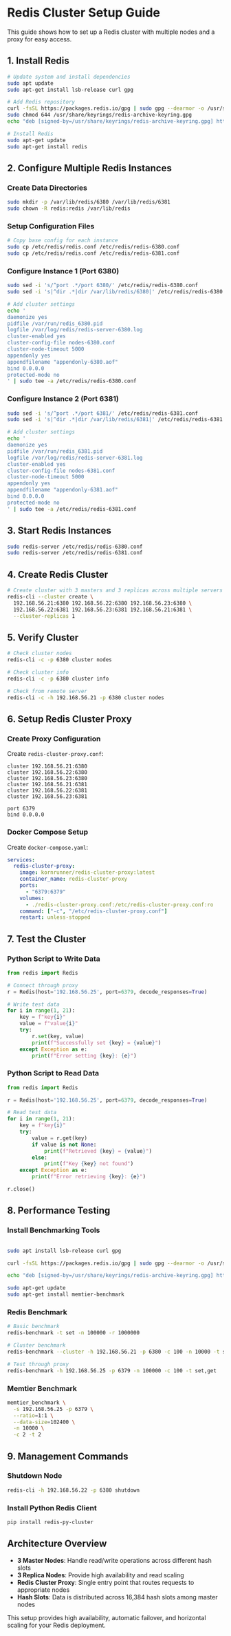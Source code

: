 # Redis Cluster Setup Guide

This guide shows how to set up a Redis cluster with multiple nodes and a proxy for easy access.

## 1. Install Redis

```bash
# Update system and install dependencies
sudo apt update
sudo apt-get install lsb-release curl gpg

# Add Redis repository
curl -fsSL https://packages.redis.io/gpg | sudo gpg --dearmor -o /usr/share/keyrings/redis-archive-keyring.gpg
sudo chmod 644 /usr/share/keyrings/redis-archive-keyring.gpg
echo "deb [signed-by=/usr/share/keyrings/redis-archive-keyring.gpg] https://packages.redis.io/deb $(lsb_release -cs) main" | sudo tee /etc/apt/sources.list.d/redis.list

# Install Redis
sudo apt-get update
sudo apt-get install redis
```

## 2. Configure Multiple Redis Instances

### Create Data Directories
```bash
sudo mkdir -p /var/lib/redis/6380 /var/lib/redis/6381
sudo chown -R redis:redis /var/lib/redis
```

### Setup Configuration Files
```bash
# Copy base config for each instance
sudo cp /etc/redis/redis.conf /etc/redis/redis-6380.conf
sudo cp /etc/redis/redis.conf /etc/redis/redis-6381.conf
```

### Configure Instance 1 (Port 6380)
```bash
sudo sed -i 's/^port .*/port 6380/' /etc/redis/redis-6380.conf
sudo sed -i 's|^dir .*|dir /var/lib/redis/6380|' /etc/redis/redis-6380.conf

# Add cluster settings
echo '
daemonize yes
pidfile /var/run/redis_6380.pid
logfile /var/log/redis/redis-server-6380.log
cluster-enabled yes
cluster-config-file nodes-6380.conf
cluster-node-timeout 5000
appendonly yes
appendfilename "appendonly-6380.aof"
bind 0.0.0.0
protected-mode no
' | sudo tee -a /etc/redis/redis-6380.conf
```

### Configure Instance 2 (Port 6381)
```bash
sudo sed -i 's/^port .*/port 6381/' /etc/redis/redis-6381.conf
sudo sed -i 's|^dir .*|dir /var/lib/redis/6381|' /etc/redis/redis-6381.conf

# Add cluster settings
echo '
daemonize yes
pidfile /var/run/redis_6381.pid
logfile /var/log/redis/redis-server-6381.log
cluster-enabled yes
cluster-config-file nodes-6381.conf
cluster-node-timeout 5000
appendonly yes
appendfilename "appendonly-6381.aof"
bind 0.0.0.0
protected-mode no
' | sudo tee -a /etc/redis/redis-6381.conf
```

## 3. Start Redis Instances

```bash
sudo redis-server /etc/redis/redis-6380.conf
sudo redis-server /etc/redis/redis-6381.conf
```

## 4. Create Redis Cluster

```bash
# Create cluster with 3 masters and 3 replicas across multiple servers
redis-cli --cluster create \
  192.168.56.21:6380 192.168.56.22:6380 192.168.56.23:6380 \
  192.168.56.22:6381 192.168.56.23:6381 192.168.56.21:6381 \
  --cluster-replicas 1
```

## 5. Verify Cluster

```bash
# Check cluster nodes
redis-cli -c -p 6380 cluster nodes

# Check cluster info
redis-cli -c -p 6380 cluster info

# Check from remote server
redis-cli -c -h 192.168.56.21 -p 6380 cluster nodes
```

## 6. Setup Redis Cluster Proxy

### Create Proxy Configuration
Create `redis-cluster-proxy.conf`:
```
cluster 192.168.56.21:6380
cluster 192.168.56.22:6380
cluster 192.168.56.23:6380
cluster 192.168.56.21:6381
cluster 192.168.56.22:6381
cluster 192.168.56.23:6381

port 6379
bind 0.0.0.0
```

### Docker Compose Setup
Create `docker-compose.yaml`:
```yaml
services:
  redis-cluster-proxy:
    image: kornrunner/redis-cluster-proxy:latest
    container_name: redis-cluster-proxy
    ports:
      - "6379:6379"        
    volumes:
      - ./redis-cluster-proxy.conf:/etc/redis-cluster-proxy.conf:ro
    command: ["-c", "/etc/redis-cluster-proxy.conf"]
    restart: unless-stopped
```

## 7. Test the Cluster

### Python Script to Write Data
```python
from redis import Redis

# Connect through proxy
r = Redis(host='192.168.56.25', port=6379, decode_responses=True)

# Write test data
for i in range(1, 21):
    key = f"key{i}"
    value = f"value{i}"
    try:
        r.set(key, value)
        print(f"Successfully set {key} = {value}")
    except Exception as e:
        print(f"Error setting {key}: {e}")
```

### Python Script to Read Data
```python
from redis import Redis

r = Redis(host='192.168.56.25', port=6379, decode_responses=True)

# Read test data
for i in range(1, 21):
    key = f"key{i}"
    try:
        value = r.get(key)
        if value is not None:
            print(f"Retrieved {key} = {value}")
        else:
            print(f"Key {key} not found")
    except Exception as e:
        print(f"Error retrieving {key}: {e}")

r.close()
```

## 8. Performance Testing

### Install Benchmarking Tools
```bash

sudo apt install lsb-release curl gpg

curl -fsSL https://packages.redis.io/gpg | sudo gpg --dearmor -o /usr/share/keyrings/redis-archive-keyring.gpg

echo "deb [signed-by=/usr/share/keyrings/redis-archive-keyring.gpg] https://packages.redis.io/deb $(lsb_release -cs) main" | sudo tee /etc/apt/sources.list.d/redis.list

sudo apt-get update
sudo apt-get install memtier-benchmark
```

### Redis Benchmark
```bash
# Basic benchmark
redis-benchmark -t set -n 100000 -r 1000000

# Cluster benchmark
redis-benchmark --cluster -h 192.168.56.21 -p 6380 -c 100 -n 10000 -t set -r 1000000

# Test through proxy
redis-benchmark -h 192.168.56.25 -p 6379 -n 100000 -c 100 -t set,get
```

### Memtier Benchmark
```bash
memtier_benchmark \
  -s 192.168.56.25 -p 6379 \
  --ratio=1:1 \
  --data-size=102400 \
  -n 10000 \
  -c 2 -t 2
```

## 9. Management Commands

### Shutdown Node
```bash
redis-cli -h 192.168.56.22 -p 6380 shutdown
```

### Install Python Redis Client
```bash
pip install redis-py-cluster
```

## Architecture Overview

- **3 Master Nodes**: Handle read/write operations across different hash slots
- **3 Replica Nodes**: Provide high availability and read scaling
- **Redis Cluster Proxy**: Single entry point that routes requests to appropriate nodes
- **Hash Slots**: Data is distributed across 16,384 hash slots among master nodes

This setup provides high availability, automatic failover, and horizontal scaling for your Redis deployment.
